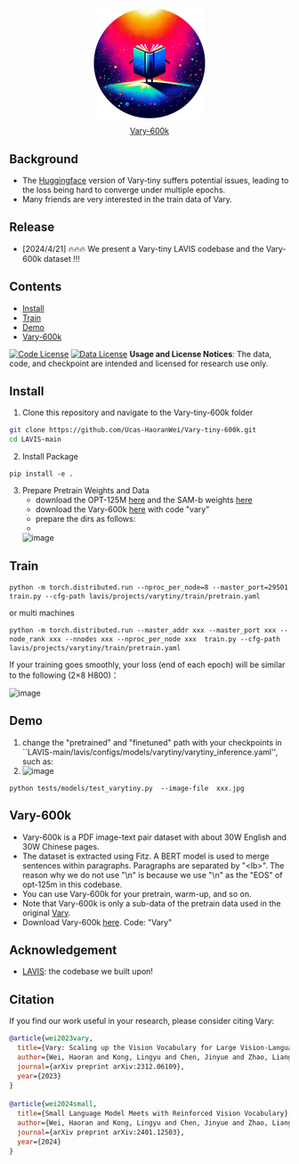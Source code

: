 <p align="center">
<img src="asset/vary-600k.jpg" style="width: 200px" align=center>
</p>
<p align="center">
<a href="">Vary-600k</a>       
</p>

## Background
- The [Huggingface](https://github.com/huggingface/transformers) version of Vary-tiny  suffers potential issues, leading to the loss being hard to converge under multiple epochs.
- Many friends are very interested in the train data of Vary. 


## Release
-  [2024/4/21] 🔥🔥🔥 We present a Vary-tiny LAVIS codebase and the Vary-600k dataset !!!


## Contents
- [Install](#install)
- [Train](#train)
- [Demo](#demo)
- [Vary-600k](#vary-600k)

[![Code License](https://img.shields.io/badge/Code%20License-Apache_2.0-green.svg)](https://github.com/tatsu-lab/stanford_alpaca/blob/main/LICENSE)
[![Data License](https://img.shields.io/badge/Data%20License-CC%20By%20NC%204.0-red.svg)](https://github.com/tatsu-lab/stanford_alpaca/blob/main/DATA_LICENSE)
**Usage and License Notices**: The data, code, and checkpoint are intended and licensed for research use only.


## Install
1. Clone this repository and navigate to the Vary-tiny-600k folder
```bash
git clone https://github.com/Ucas-HaoranWei/Vary-tiny-600k.git
cd LAVIS-main
```
2. Install Package
```Shell
pip install -e .
```
3. Prepare Pretrain Weights and Data
   - download the OPT-125M [here](https://huggingface.co/facebook/opt-125m/tree/main) and the SAM-b weights [here](https://github.com/facebookresearch/segment-anything)
   - download the Vary-600k [here](https://pan.baidu.com/s/18Rh53JxvbYYl9BPHoFvWcQ ) with code "vary"
   - prepare the dirs as follows:
   - 
   ![image](https://github.com/Ucas-HaoranWei/Vary-tiny-600k/assets/50487563/21d529ea-be53-41d3-9ca0-72eb29958bef)

## Train
```Shell
python -m torch.distributed.run --nproc_per_node=8 --master_port=29501 train.py --cfg-path lavis/projects/varytiny/train/pretrain.yaml
```
or multi machines
```Shell
python -m torch.distributed.run --master_addr xxx --master_port xxx --node_rank xxx --nnodes xxx --nproc_per_node xxx  train.py --cfg-path lavis/projects/varytiny/train/pretrain.yaml
```

If your training goes smoothly, your loss (end of each epoch) will be similar to the following (2×8 H800)：

   ![image](https://github.com/Ucas-HaoranWei/Vary-tiny-600k/assets/50487563/9c02a5a5-e93d-4a94-bd7d-c4b76d30d6f6)



## Demo
1. change the "pretrained" and "finetuned" path with your checkpoints in ``LAVIS-main/lavis/configs/models/varytiny/varytiny_inference.yaml'', such as:
2. 
   ![image](https://github.com/Ucas-HaoranWei/Vary-tiny-600k/assets/50487563/8c008c8f-862f-4e0d-afc5-6117d5e7a527)
```Shell
python tests/models/test_varytiny.py  --image-file  xxx.jpg
```
## Vary-600k
- Vary-600k is a PDF image-text pair dataset with about 30W English and 30W Chinese pages.
- The dataset is extracted using Fitz. A BERT model is used to merge sentences within paragraphs. Paragraphs are separated by "\<lb>". The reason why we do not use "\n" is because we use "\n" as the "EOS" of opt-125m in this codebase.
- You can use Vary-600k for your pretrain, warm-up, and so on.
- Note that Vary-600k is only a sub-data of the pretrain data used in the original [Vary](https://github.com/Ucas-HaoranWei/Vary).
- Download Vary-600k [here](https://pan.baidu.com/s/18Rh53JxvbYYl9BPHoFvWcQ). Code: "Vary"

## Acknowledgement
- [LAVIS](https://github.com/salesforce/LAVIS): the codebase we built upon!


## Citation
If you find our work useful in your research, please consider citing Vary:
```bibtex
@article{wei2023vary,
  title={Vary: Scaling up the Vision Vocabulary for Large Vision-Language Models},
  author={Wei, Haoran and Kong, Lingyu and Chen, Jinyue and Zhao, Liang and Ge, Zheng and Yang, Jinrong and Sun, Jianjian and Han, Chunrui and Zhang, Xiangyu},
  journal={arXiv preprint arXiv:2312.06109},
  year={2023}
}

@article{wei2024small,
  title={Small Language Model Meets with Reinforced Vision Vocabulary},
  author={Wei, Haoran and Kong, Lingyu and Chen, Jinyue and Zhao, Liang and Ge, Zheng and Yu, En and Sun, Jianjian and Han, Chunrui and Zhang, Xiangyu},
  journal={arXiv preprint arXiv:2401.12503},
  year={2024}
}
```


